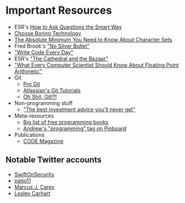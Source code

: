 # Important Resources

* ESR's [How to Ask Questions the Smart Way](http://www.catb.org/~esr/faqs/smart-questions.html)
* [Choose Boring Technology](https://mcfunley.com/choose-boring-technology)
* [The Absolute Minimum You Need to Know About Character Sets](https://www.joelonsoftware.com/2003/10/08/the-absolute-minimum-every-software-developer-absolutely-positively-must-know-about-unicode-and-character-sets-no-excuses/)
* Fred Brook's ["No Silver Bullet"](http://worrydream.com/refs/Brooks-NoSilverBullet.pdf)
* ["Write Code Every Day"](https://johnresig.com/blog/write-code-every-day/)
* ESR's ["The Cathedral and the Bazaar"](http://www.catb.org/~esr/writings/cathedral-bazaar/)
* ["What Every Computer Scientist Should Know About Floating Point Arithmetic"](https://docs.oracle.com/cd/E19957-01/806-3568/ncg_goldberg.html)
* Git
  * [Pro Git](https://git-scm.com/book/en/v2)
  * [Atlassian's Git Tutorials](https://www.atlassian.com/git)
  * [Oh Shit, Git!?!](https://ohshitgit.com/)
* Non-programming stuff
  * ["The best investment advice you'll never get"](https://ritholtz.com/2014/02/the-best-investment-advice-youll-never-get-2/)
* Meta-resources
  * [Big list of free programming books](https://github.com/EbookFoundation/free-programming-books/blob/master/free-programming-books.md)
  * [Andrew's "programming" tag on Pinboard](https://pinboard.in/u:intoverflow/t:programming/)
* Publications
  * [CODE Magazine](https://www.codemag.com/magazine)

## Notable Twitter accounts

* [SwiftOnSecurity](https://twitter.com/SwiftOnSecurity)
* [patio11](https://twitter.com/patio11/)
* [Marcus J. Carey](https://twitter.com/marcusjcarey)
* [Lesley Carhart](https://twitter.com/hacks4pancakes/)
